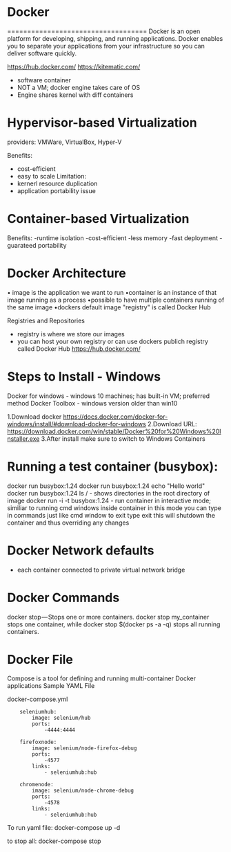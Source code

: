 # Docker
===================================
Docker is an open platform for developing, shipping, and running applications. 
Docker enables you to separate your applications from your infrastructure so you can deliver software quickly.

https://hub.docker.com/
https://kitematic.com/

- software container
- NOT a VM; docker engine takes care of OS
- Engine shares kernel with diff containers

Hypervisor-based Virtualization
====================================
providers: VMWare, VirtualBox, Hyper-V

Benefits:
- cost-efficient
- easy to scale
Limitation:
- kernerl resource duplication
- application portability issue

Container-based Virtualization
================================
Benefits:
-runtime isolation
-cost-efficient
-less memory 
-fast deployment
-guarateed portability


Docker Architecture
============================================================
• image is the application we want to run
•container is an instance of that image running as a process
•possible to have multiple containers running of the same image
•dockers default image "registry" is called Docker Hub

Registries and Repositories

- registry is where we store our images
- you can host your own registry or can use dockers publich registry
called Docker Hub
https://hub.docker.com/



Steps to Install - Windows
========================================
Docker for windows - windows 10 machines; has built-in VM; preferred method
Docker Toolbox - windows version older than win10

1.Download docker https://docs.docker.com/docker-for-windows/install/#download-docker-for-windows
2.Download URL: https://download.docker.com/win/stable/Docker%20for%20Windows%20Installer.exe
3.After install make sure to switch to Windows Containers

Running a test container (busybox):
==============================================
docker run busybox:1.24
docker run busybox:1.24  echo "Hello world"
docker run busybox:1.24 ls / - shows directories in the root directory of image
docker run -i  -t busybox:1.24 - run container in interactive mode; similiar to running cmd windows inside container
    in this mode you can type in commands just like cmd window
    to exit type exit
    this will shutdown the container and thus overriding any changes

    
Docker Network defaults
=======================
- each container connected to private virtual network bridge


Docker Commands
===========================

docker stop — Stops one or more containers. docker stop my_container stops one container, while docker stop $(docker ps -a -q) stops all running containers.

Docker File
=========================

Compose is a tool for defining and running multi-container Docker applications
Sample YAML File

docker-compose.yml
```
    seleniumhub:
        image: selenium/hub
        ports: 
            -4444:4444

    firefoxnode:
        image: selenium/node-firefox-debug
        ports:
            -4577
        links:
            - seleniumhub:hub

    chromenode:
        image: selenium/node-chrome-debug
        ports:
            -4578
        links:
            - seleniumhub:hub
```
To run yaml file: docker-compose up -d

to stop all: docker-compose stop